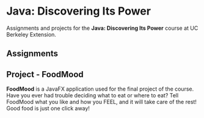 # Java: Discovering Its Power
Assignments and projects for the **Java: Discovering Its Power** course at UC Berkeley Extension.
## Assignments
## Project - FoodMood
**FoodMood** is a JavaFX application used for the final project of the course.  
Have you ever had trouble deciding what to eat or where to eat? Tell FoodMood what you like and how you FEEL, and it will take care of the rest! Good food is just one click away!
